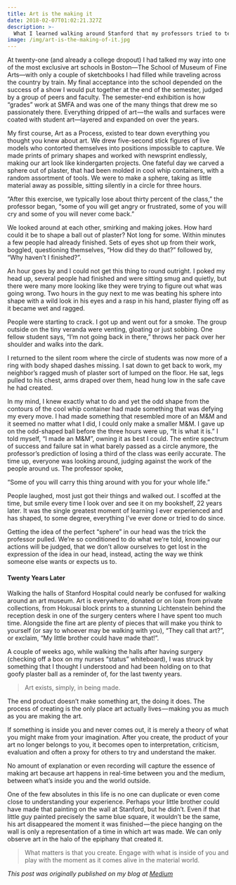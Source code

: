 ```yaml
---
title: Art is the making it
date: 2018-02-07T01:02:21.327Z
description: >-
  What I learned walking around Stanford that my professors tried to teach me at the School of Museum of Fine Arts, Boston twenty years ago.
image: /img/art-is-the-making-of-it.jpg
---
```


At twenty-one (and already a college dropout) I had talked my way into one of the most exclusive art schools in Boston—The School of Museum of Fine Arts—with only a couple of sketchbooks I had filled while traveling across the country by train. My final acceptance into the school depended on the success of a show I would put together at the end of the semester, judged by a group of peers and faculty. The semester-end exhibition is how “grades” work at SMFA and was one of the many things that drew me so passionately there. Everything dripped of art — the walls and surfaces were coated with student art—layered and expanded on over the years.

My first course, Art as a Process, existed to tear down everything you thought you knew about art. We drew five-second stick figures of live models who contorted themselves into positions impossible to capture. We made prints of primary shapes and worked with newsprint endlessly, making our art look like kindergarten projects. One fateful day we carved a sphere out of plaster, that had been molded in cool whip containers, with a random assortment of tools. We were to make a sphere, taking as little material away as possible, sitting silently in a circle for three hours.

“After this exercise, we typically lose about thirty percent of the class,” the professor began, “some of you will get angry or frustrated, some of you will cry and some of you will never come back.”

We looked around at each other, smirking and making jokes. How hard could it be to shape a ball out of plaster? Not long for some. Within minutes a few people had already finished. Sets of eyes shot up from their work, boggled, questioning themselves, “How did they do that?” followed by, “Why haven’t I finished?”.

An hour goes by and I could not get this thing to round outright. I poked my head up, several people had finished and were sitting smug and quietly, but there were many more looking like they were trying to figure out what was going wrong. Two hours in the guy next to me was beating his sphere into shape with a wild look in his eyes and a rasp in his hand, plaster flying off as it became wet and ragged.

People were starting to crack. I got up and went out for a smoke. The group outside on the tiny veranda were venting, gloating or just sobbing. One fellow student says, “I’m not going back in there,” throws her pack over her shoulder and walks into the dark.

I returned to the silent room where the circle of students was now more of a ring with body shaped dashes missing. I sat down to get back to work, my neighbor’s ragged mush of plaster sort of lumped on the floor. He sat, legs pulled to his chest, arms draped over them, head hung low in the safe cave he had created.

In my mind, I knew exactly what to do and yet the odd shape from the contours of the cool whip container had made something that was defying my every move. I had made something that resembled more of an M&M and it seemed no matter what I did, I could only make a smaller M&M. I gave up on the odd-shaped ball before the three hours were up, “It is what it is.” I told myself, “I made an M&M”, owning it as best I could. The entire spectrum of success and failure sat in what barely passed as a circle anymore, the professor’s prediction of losing a third of the class was eerily accurate. The time up, everyone was looking around, judging against the work of the people around us. The professor spoke,

“Some of you will carry this thing around with you for your whole life.”

People laughed, most just got their things and walked out. I scoffed at the time, but smile every time I look over and see it on my bookshelf, 22 years later. It was the single greatest moment of learning I ever experienced and has shaped, to some degree, everything I’ve ever done or tried to do since.

Getting the idea of the perfect “sphere” in our head was the trick the professor pulled. We’re so conditioned to do what we’re told, knowing our actions will be judged, that we don’t allow ourselves to get lost in the expression of the idea in our head, instead, acting the way we think someone else wants or expects us to.

#### Twenty Years Later
Walking the halls of Stanford Hospital could nearly be confused for walking around an art museum. Art is everywhere, donated or on loan from private collections, from Hokusai block prints to a stunning Lichtenstein behind the reception desk in one of the surgery centers where I have spent too much time. Alongside the fine art are plenty of pieces that will make you think to yourself (or say to whoever may be walking with you), “They call that art?”, or exclaim, “My little brother could have made that!”.

A couple of weeks ago, while walking the halls after having surgery (checking off a box on my nurses “status” whiteboard), I was struck by something that I thought I understood and had been holding on to that goofy plaster ball as a reminder of, for the last twenty years.

> Art exists, simply, in being made.

The end product doesn’t make something art, the doing it does. The process of creating is the only place art actually lives — making you as much as you are making the art.

If something is inside you and never comes out, it is merely a theory of what you might make from your imagination. After you create, the product of your art no longer belongs to you, it becomes open to interpretation, criticism, evaluation and often a proxy for others to try and understand the maker.

No amount of explanation or even recording will capture the essence of making art because art happens in real-time between you and the medium, between what’s inside you and the world outside.

One of the few absolutes in this life is no one can duplicate or even come close to understanding your experience. Perhaps your little brother could have made that painting on the wall at Stanford, but he didn’t. Even if that little guy painted precisely the same blue square, it wouldn’t be the same, his art disappeared the moment it was finished — the piece hanging on the wall is only a representation of a time in which art was made. We can only observe art in the halo of the epiphany that created it.

> What matters is that you create. Engage with what is inside of you and play with the moment as it comes alive in the material world.

*This post was originally published on my blog at [Medium](https://medium.com/@airjoshb/art-is-the-making-of-it-1c768e55f670)*